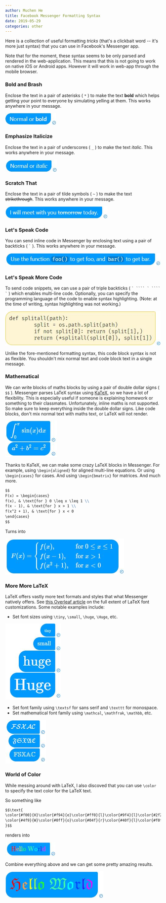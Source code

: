 ```yaml
---
author: Muchen He
title: Facebook Messenger Formatting Syntax
date: 2019-05-29
categories: other
---
```


Here is a collection of useful formatting *tricks* (that's a clickbait word -- it's more just syntax) that you can use in Facebook's Messenger app.

<!-- excerpt -->

Note that for the moment, these syntax seems to be only parsed and rendered in the web-application. This means that this is not going to work on native iOS or Android apps. However it will work in web-app through the mobile browser.

### Bold and Brash

Enclose the text in a pair of asterisks ( `*` ) to make the text **bold** which helps getting your point to everyone by simulating yelling at them. This works anywhere in your message.

![bold](/assets/blog/messenger/bold.jpg)

### Emphasize Italicize

Enclose the text in a pair of underscores ( `_` ) to make the text _italic_. This works anywhere in your message.

![italic](/assets/blog/messenger/italic.jpg)

### Scratch That

Enclose the text in a pair of tilde symbols ( `~` ) to make the text ~~strikethrough~~. This works anywhere in your message.

![strikethrough](/assets/blog/messenger/strike.jpg)


### Let's Speak Code

You can send inline code in Messenger by enclosing text using a pair of backticks ( `` ` `` ). This works anywhere in your message.

![inline code block](/assets/blog/messenger/inlinecode.jpg)

### Let's Speak More Code

To send code snippets, we can use a pair of triple backticks ( `` ` ```` ` ```` ` `` ) which enables multi-line code. Optionally, you can specify the programming language of the code to enable syntax highlighting. (Note: at the time of writing, syntax highlighting was not working.)

![code block](/assets/blog/messenger/codeblock.jpg)

Unlike the fore-mentioned formatting syntax, this code block syntax is not as flexible. You shouldn't mix normal text and code block text in a single message.

### Mathematical

We can write blocks of maths blocks by using a pair of double dollar signs ( `$$` ). Messenger parses LaTeX syntax using [KaTeX](https://katex.org/), so we have a lot of flexibility. This is especially useful if someone is explaining homework or something to their classmates. Unfortunately, inline maths is not supported. So make sure to keep everything inside the double dollar signs. Like code blocks, don't mix normal text with maths text, or LaTeX will not render.

![math blocks](/assets/blog/messenger/math.jpg)

Thanks to KaTeX, we can make some crazy LaTeX blocks in Messenger. For example, using `\begin{aligned}` for aligned multi-line equations. Or using `\begin{cases}` for cases. And using `\begin{bmatrix}` for matrices. And much more.

```markdown
$$
F(x) = \begin{cases}
f(x), & \text{for } 0 \leq x \leq 1 \\
f(x - 1), & \text{for } x > 1 \\
f(x^2 + 1), & \text{for } x < 0
\end{cases}
$$
```
Turns into

![large math block](/assets/blog/messenger/bigmath.jpg)

### More More LaTeX

LaTeX offers vastly more text formats and styles that what Messenger natively offers. See [this Overleaf article](https://www.overleaf.com/learn/latex/Font_sizes,_families,_and_styles) on the full extent of LaTeX font customizations. Some notable examples include:

- Set font sizes using `\tiny`, `\small`, `\huge`, `\Huge`, etc.

![font sizes](/assets/blog/messenger/fontsizes.jpg)

- Set font family using `\textsf` for sans serif and `\texttt` for monospace.
- Set mathematical font family using `\mathcal`, `\mathfrak`, `\mathbb`, etc.

![math fonts](/assets/blog/messenger/mathfonts.jpg)

### World of Color

While messing around with LaTeX, I also discoved that you can use `\color` to specify the text color for the LaTeX text.

So something like

```markdown
$$\text{
\color{#f00}{H}\color{#f94}{e}\color{#ff0}{l}\color{#9f4}{l}\color{#2f2}{o} 
\color{#4f9}{W}\color{#0ff}{o}\color{#04f}{r}\color{#40f}{l}\color{#f0f}{d}
}$$
```
renders into

![colored text](/assets/blog/messenger/colortext.jpg)

Combine everything above and we can get some pretty amazing results.

![fabulous text](/assets/blog/messenger/fancytext.jpg)